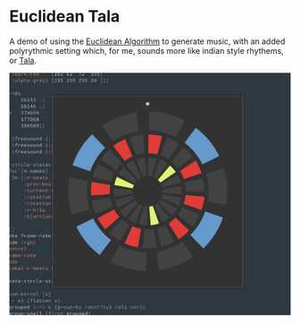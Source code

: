 # Euclidean Tala 

A demo of using the  [Euclidean Algorithm](http://cgm.cs.mcgill.ca/~godfried/publications/banff.pdf) to generate music, with an added polyrythmic setting which, for me, sounds more like indian style rhythems, or [Tala](https://en.wikipedia.org/wiki/Tala).


![](ET.gif)
